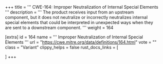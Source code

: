 +++
title = '''
CWE-164: Improper Neutralization of Internal Special Elements
'''
description	= '''
The product receives input from an upstream component, but it does not neutralize or incorrectly neutralizes internal special elements that could be interpreted in unexpected ways when they are sent to a downstream component.
'''
weight = 164

[extra]
id = 164
name = '''
Improper Neutralization of Internal Special Elements
'''
url = "https://cwe.mitre.org/data/definitions/164.html"
vote = ""
class = "Variant"
clippy_helps = false
rust_docs_links = [
	
]
+++
